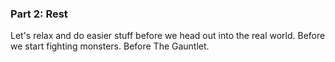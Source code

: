 ### Part 2: Rest


Let's relax and do easier stuff before we head out into the real world. Before we start fighting monsters. Before The Gauntlet.
